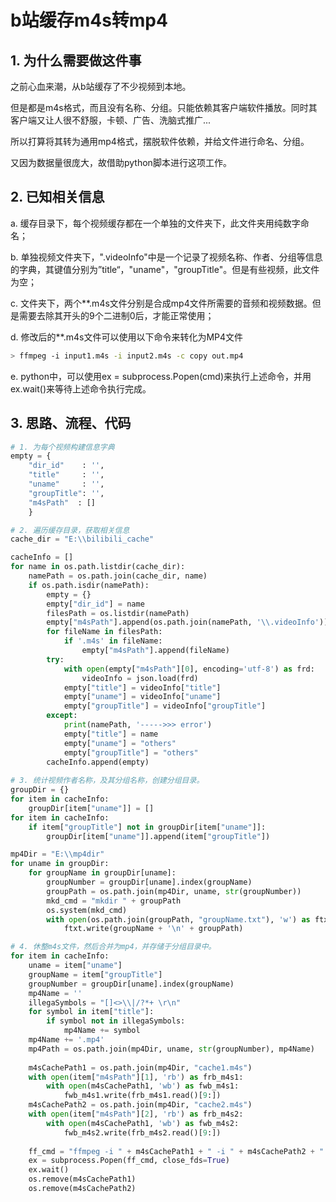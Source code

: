 # b站缓存m4s转mp4



## 1. 为什么需要做这件事

之前心血来潮，从b站缓存了不少视频到本地。

但是都是m4s格式，而且没有名称、分组。只能依赖其客户端软件播放。同时其客户端又让人很不舒服，卡顿、广告、洗脑式推广...

所以打算将其转为通用mp4格式，摆脱软件依赖，并给文件进行命名、分组。

又因为数据量很庞大，故借助python脚本进行这项工作。



## 2. 已知相关信息

a. 缓存目录下，每个视频缓存都在一个单独的文件夹下，此文件夹用纯数字命名；

b. 单独视频文件夹下，".videoInfo"中是一个记录了视频名称、作者、分组等信息的字典，其键值分别为”title“，"uname"，"groupTitle"。但是有些视频，此文件为空；

c. 文件夹下，两个**.m4s文件分别是合成mp4文件所需要的音频和视频数据。但是需要去除其开头的9个二进制0后，才能正常使用；

d. 修改后的**.m4s文件可以使用以下命令来转化为MP4文件

```bash
> ffmpeg -i input1.m4s -i input2.m4s -c copy out.mp4
```

e. python中，可以使用ex = subprocess.Popen(cmd)来执行上述命令，并用ex.wait()来等待上述命令执行完成。



## 3. 思路、流程、代码

```python
# 1. 为每个视频构建信息字典
empty = {
    "dir_id"    : '',
    "title"     : '',
    "uname"     : '',
    "groupTitle": '',
    "m4sPath"  : []
 	}

# 2. 遍历缓存目录，获取相关信息
cache_dir = "E:\\bilibili_cache"

cacheInfo = []
for name in os.path.listdir(cache_dir):
    namePath = os.path.join(cache_dir, name)
    if os.path.isdir(namePath):
        empty = {}
        empty["dir_id"] = name
        filesPath = os.listdir(namePath)
        empty["m4sPath"].append(os.path.join(namePath, '\\.videoInfo'))
        for fileName in filesPath:
            if '.m4s' in fileName:
                empty["m4sPath"].append(fileName)
        try:
            with open(empty["m4sPath"][0], encoding='utf-8') as frd:
                videoInfo = json.load(frd)
            empty["title"] = videoInfo["title"]
            empty["uname"] = videoInfo["uname"]
            empty["groupTitle"] = videoInfo["groupTitle"]
        except:
            print(namePath, '----->>> error')
            empty["title"] = name
            empty["uname"] = "others"
            empty["groupTitle"] = "others"
        cacheInfo.append(empty)
        
# 3. 统计视频作者名称，及其分组名称，创建分组目录。
groupDir = {}
for item in cacheInfo:
    groupDir[item["uname"]] = []
for item in cacheInfo:
    if item["groupTitle"] not in groupDir[item["uname"]]:
        groupDir[item["uname"]].append(item["groupTitle"])

mp4Dir = "E:\\mp4dir"
for uname in groupDir:
    for groupName in groupDir[uname]:
        groupNumber = groupDir[uname].index(groupName)
        groupPath = os.path.join(mp4Dir, uname, str(groupNumber))
        mkd_cmd = "mkdir " + groupPath
        os.system(mkd_cmd)
        with open(os.path.join(groupPath, "groupName.txt"), 'w') as ftxt:
            ftxt.write(groupName + '\n' + groupPath)

# 4. 休整m4s文件，然后合并为mp4，并存储于分组目录中。
for item in cacheInfo:
    uname = item["uname"]
    groupName = item["groupTitle"]
    groupNumber = groupDir[uname].index(groupName)
    mp4Name = ''
    illegaSymbols = "[]<>\\|/?*+ \r\n"
    for symbol in item["title"]:
        if symbol not in illegaSymbols:
            mp4Name += symbol
    mp4Name += '.mp4'
    mp4Path = os.path.join(mp4Dir, uname, str(groupNumber), mp4Name)
    
    m4sCachePath1 = os.path.join(mp4Dir, "cache1.m4s")
    with open(item["m4sPath"][1], 'rb') as frb_m4s1:
        with open(m4sCachePath1, 'wb') as fwb_m4s1:
            fwb_m4s1.write(frb_m4s1.read()[9:])
    m4sCachePath2 = os.path.join(mp4Dir, "cache2.m4s")
    with open(item["m4sPath"][2], 'rb') as frb_m4s2:
        with open(m4sCachePath1, 'wb') as fwb_m4s2:
            fwb_m4s2.write(frb_m4s2.read()[9:])
            
    ff_cmd = "ffmpeg -i " + m4sCachePath1 + " -i " + m4sCachePath2 + " -c copy " + mp4Path
    ex = subprocess.Popen(ff_cmd, close_fds=True)
    ex.wait()
    os.remove(m4sCachePath1)
    os.remove(m4sCachePath2)
```

